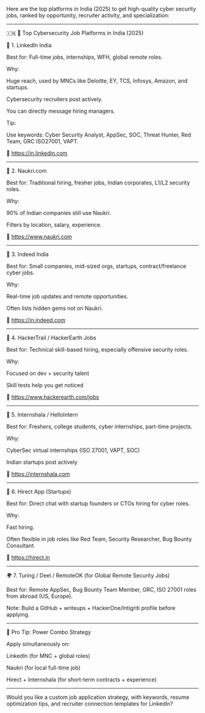 
Here are the top platforms in India (2025) to get high-quality cyber security jobs, ranked by opportunity, recruiter activity, and specialization:


---

🇮🇳 🔐 Top Cybersecurity Job Platforms in India (2025)

🥇 1. LinkedIn India

Best for: Full-time jobs, internships, WFH, global remote roles.

Why:

Huge reach, used by MNCs like Deloitte, EY, TCS, Infosys, Amazon, and startups.

Cybersecurity recruiters post actively.

You can directly message hiring managers.


Tip:

Use keywords: Cyber Security Analyst, AppSec, SOC, Threat Hunter, Red Team, GRC ISO27001, VAPT.



🔗 https://in.linkedin.com


---

🥈 2. Naukri.com

Best for: Traditional hiring, fresher jobs, Indian corporates, L1/L2 security roles.

Why:

90% of Indian companies still use Naukri.

Filters by location, salary, experience.



🔗 https://www.naukri.com


---

🥉 3. Indeed India

Best for: Small companies, mid-sized orgs, startups, contract/freelance cyber jobs.

Why:

Real-time job updates and remote opportunities.

Often lists hidden gems not on Naukri.



🔗 https://in.indeed.com


---

🏅 4. HackerTrail / HackerEarth Jobs

Best for: Technical skill-based hiring, especially offensive security roles.

Why:

Focused on dev + security talent

Skill tests help you get noticed



🔗 https://www.hackerearth.com/jobs


---

🧠 5. Internshala / HelloIntern

Best for: Freshers, college students, cyber internships, part-time projects.

Why:

CyberSec virtual internships (ISO 27001, VAPT, SOC)

Indian startups post actively



🔗 https://internshala.com


---

💼 6. Hirect App (Startups)

Best for: Direct chat with startup founders or CTOs hiring for cyber roles.

Why:

Fast hiring.

Often flexible in job roles like Red Team, Security Researcher, Bug Bounty Consultant.



🔗 https://hirect.in


---

🌍 7. Turing / Deel / RemoteOK (for Global Remote Security Jobs)

Best for: Remote AppSec, Bug Bounty Team Member, GRC, ISO 27001 roles from abroad (US, Europe).

Note: Build a GitHub + writeups + HackerOne/Intigriti profile before applying.



---

🎯 Pro Tip: Power Combo Strategy

Apply simultaneously on:

LinkedIn (for MNC + global roles)

Naukri (for local full-time job)

Hirect + Internshala (for short-term contracts + experience)



---

Would you like a custom job application strategy, with keywords, resume optimization tips, and recruiter connection templates for LinkedIn?

